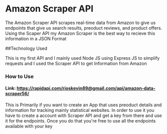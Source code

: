 # Amazon Scraper API

The Amazon Scraper API scrapes real-time data from Amazon to give us endpoints that give us search results, preoduct reviews, and product offers. Using the Scaper API my Amazon Scraper is the best way to recieve this information in a JSON Format

##Technology Used

This is my first API and I mainly used Node JS using Express JS to simplify requests and I used the Scraper API to get Information from Amazon

### How to Use
#### Link: https://rapidapi.com/rioskevin89@gmail.com/api/amazon-data-scraper56/

This is Primarily if you want to create an App that uses preoduct details and information for tracking mainly statistical websites. 
In order to use it you have to create a account with Scraper API and get a key from there and use it for the endpoints. Once you do that you're free to use all the endpoints available with your key
